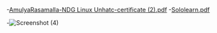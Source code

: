 -[AmulyaRasamalla-NDG Linux Unhatc-certificate (2).pdf](https://github.com/AmulyaRasamalla/M1_Chess-Engine/files/8364211/AmulyaRasamalla-NDG.Linux.Unhatc-certificate.2.pdf)
-[Sololearn.pdf](https://github.com/AmulyaRasamalla/M1_Chess-Engine/files/8364192/Sololearn.pdf)

-![Screenshot (4)](https://user-images.githubusercontent.com/88818462/160435233-e4bfb4c4-946f-43a1-a70e-b8301f00358b.png)
